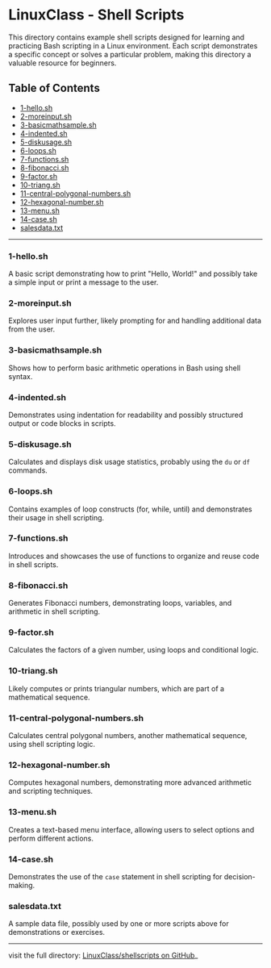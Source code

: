 # LinuxClass - Shell Scripts

This directory contains example shell scripts designed for learning and practicing Bash scripting in a Linux environment. Each script demonstrates a specific concept or solves a particular problem, making this directory a valuable resource for beginners.

## Table of Contents

- [1-hello.sh](#1-hellosh)
- [2-moreinput.sh](#2-moreinputsh)
- [3-basicmathsample.sh](#3-basicmathsamplesh)
- [4-indented.sh](#4-indentedsh)
- [5-diskusage.sh](#5-diskusagesh)
- [6-loops.sh](#6-loopssh)
- [7-functions.sh](#7-functionssh)
- [8-fibonacci.sh](#8-fibonaccish)
- [9-factor.sh](#9-factorsh)
- [10-triang.sh](#10-triangsh)
- [11-central-polygonal-numbers.sh](#11-central-polygonal-numberssh)
- [12-hexagonal-number.sh](#12-hexagonal-numbersh)
- [13-menu.sh](#13-menush)
- [14-case.sh](#14-casesh)
- [salesdata.txt](#salesdatatxt)

---

### 1-hello.sh
A basic script demonstrating how to print "Hello, World!" and possibly take a simple input or print a message to the user.

### 2-moreinput.sh
Explores user input further, likely prompting for and handling additional data from the user.

### 3-basicmathsample.sh
Shows how to perform basic arithmetic operations in Bash using shell syntax.

### 4-indented.sh
Demonstrates using indentation for readability and possibly structured output or code blocks in scripts.

### 5-diskusage.sh
Calculates and displays disk usage statistics, probably using the `du` or `df` commands.

### 6-loops.sh
Contains examples of loop constructs (for, while, until) and demonstrates their usage in shell scripting.

### 7-functions.sh
Introduces and showcases the use of functions to organize and reuse code in shell scripts.

### 8-fibonacci.sh
Generates Fibonacci numbers, demonstrating loops, variables, and arithmetic in shell scripting.

### 9-factor.sh
Calculates the factors of a given number, using loops and conditional logic.

### 10-triang.sh
Likely computes or prints triangular numbers, which are part of a mathematical sequence.

### 11-central-polygonal-numbers.sh
Calculates central polygonal numbers, another mathematical sequence, using shell scripting logic.

### 12-hexagonal-number.sh
Computes hexagonal numbers, demonstrating more advanced arithmetic and scripting techniques.

### 13-menu.sh
Creates a text-based menu interface, allowing users to select options and perform different actions.

### 14-case.sh
Demonstrates the use of the `case` statement in shell scripting for decision-making.

### salesdata.txt
A sample data file, possibly used by one or more scripts above for demonstrations or exercises.

---

visit the full directory: [LinuxClass/shellscripts on GitHub](https://github.com/shotalinux/LinuxClass/tree/main/shellscripts)_
